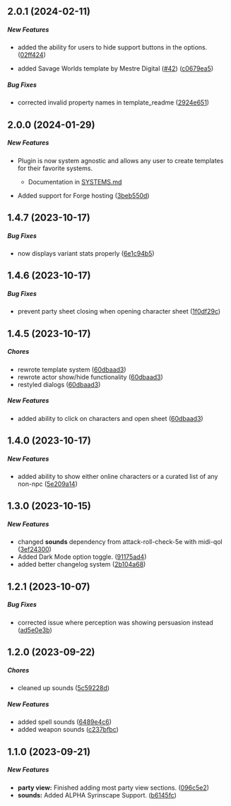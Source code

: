 ## 2.0.1 (2024-02-11)

##### New Features

*  added the ability for users to hide support buttons in the options. ([02ff424](https://github.com/EddieDover/Theater-of-the-Mind/pull/41/commits/02ff42413b784f3dc6f09210ab2f2ed8171b79d2))

*  added Savage Worlds template by Mestre Digital ([#42](https://github.com/EddieDover/theater-of-the-mind/pull/42)) ([c0679ea5](https://github.com/EddieDover/theater-of-the-mind/commit/c0679ea50a75c93f951e7f685edac6d6732cf4c3))

##### Bug Fixes

*  corrected invalid property names in template_readme ([2924e651](https://github.com/EddieDover/theater-of-the-mind/commit/2924e6511863d6a9b1f7823667e94350a0b8cc2a))

## 2.0.0 (2024-01-29)

##### New Features

*  Plugin is now system agnostic and allows any user to create templates for their favorite systems.
    * Documentation in [SYSTEMS.md]('https://github.com/EddieDover/theater-of-the-mind/SYSTEMS.md')

*  Added support for Forge hosting ([3beb550d](https://github.com/EddieDover/theater-of-the-mind/commit/3beb550d62030cd96a04aae7f06d399cd914fbb1))


## 1.4.7 (2023-10-17)

##### Bug Fixes

*  now displays variant stats properly ([6e1c94b5](https://github.com/EddieDover/theater-of-the-mind/commit/6e1c94b549a1019d43b195759536f686f822e11c))

## 1.4.6 (2023-10-17)

##### Bug Fixes

*  prevent party sheet closing when opening character sheet ([1f0df29c](https://github.com/EddieDover/theater-of-the-mind/commit/1f0df29ce5de6471333b3c50fc21a72a8aae82eb))

## 1.4.5 (2023-10-17)

##### Chores

* rewrote template system ([60dbaad3](https://github.com/EddieDover/theater-of-the-mind/commit/60dbaad30482cfc1c1006bb28d360d15d796a29f))
* rewrote actor show/hide functionality ([60dbaad3](https://github.com/EddieDover/theater-of-the-mind/commit/60dbaad30482cfc1c1006bb28d360d15d796a29f))
* restyled dialogs ([60dbaad3](https://github.com/EddieDover/theater-of-the-mind/commit/60dbaad30482cfc1c1006bb28d360d15d796a29f))


##### New Features

*  added ability to click on characters and open sheet ([60dbaad3](https://github.com/EddieDover/theater-of-the-mind/commit/60dbaad30482cfc1c1006bb28d360d15d796a29f))

## 1.4.0 (2023-10-17)

##### New Features

*  added ability to show either online characters or a curated list of any non-npc ([5e209a14](https://github.com/EddieDover/theater-of-the-mind/commit/5e209a140e2919710f7e1119dbfc3a0d7f82631e))

## 1.3.0 (2023-10-15)

##### New Features

*  changed **sounds** dependency from attack-roll-check-5e with midi-qol ([3ef24300](https://github.com/EddieDover/theater-of-the-mind/commit/3ef24300229b2365823791936000c11b28dd4561))
*  Added Dark Mode option toggle. ([91175ad4](https://github.com/EddieDover/theater-of-the-mind/commit/91175ad4a088c01ab937ded8be1cf61a5427e00a))
*  added better changelog system ([2b104a68](https://github.com/EddieDover/theater-of-the-mind/commit/2b104a68e4d2687fe3a4b0b25d7edb5166226ca9))

## 1.2.1 (2023-10-07)

##### Bug Fixes

*  corrected issue where perception was showing persuasion instead ([ad5e0e3b](https://github.com/EddieDover/theater-of-the-mind/commit/ad5e0e3b))

## 1.2.0 (2023-09-22)

##### Chores

*  cleaned up sounds ([5c59228d](https://github.com/EddieDover/theater-of-the-mind/commit/5c59228d))

##### New Features

*  added spell sounds ([6489e4c6](https://github.com/EddieDover/theater-of-the-mind/commit/6489e4c6))
*  added weapon sounds ([c237bfbc](https://github.com/EddieDover/theater-of-the-mind/commit/c237bfbc))

## 1.1.0 (2023-09-21)


##### New Features

* **party view:** Finished adding most party view sections. ([096c5e2](https://github.com/EddieDover/Theater-of-the-Mind/commit/096c5e273b1513347e9640636a61413163804b07))
* **sounds:** Added ALPHA Syrinscape Support. ([b6145fc](https://github.com/EddieDover/Theater-of-the-Mind/commit/b6145fcbe7e5107b43e13f6662312f1c2c70c244))
